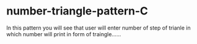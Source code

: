 # number-triangle-pattern-C
In this pattern you will see that user will enter number of step of trianle in which number will print in  form of traingle......

